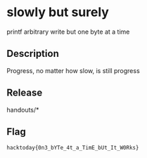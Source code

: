 # slowly but surely

printf arbitrary write but one byte at a time

## Description
Progress, no matter how slow, is still progress

## Release

handouts/*

## Flag
`hacktoday{0n3_bYTe_4t_a_TimE_bUt_It_W0Rks}`
